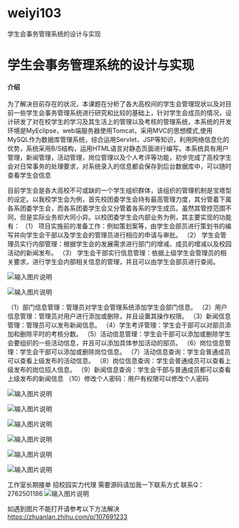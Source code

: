 # weiyi103
学生会事务管理系统的设计与实现

# 学生会事务管理系统的设计与实现

#### 介绍
为了解决目前存在的状况，本课题在分析了各大高校间的学生会管理现状以及对目前一些学生会事务管理系统进行研究和比较的基础上，针对学生会成员的情况，设计研发了对在校学生的学习及其生活上的管理以及考核的管理系统，本系统的开发环境是MyEclipse，web端服务器使用Tomcat，采用MVC的思想模式,使用MySQL作为数据库管理系统，综合运用Servlet、JSP等知识，利用网络信息化的优势，系统采用B/S结构，运用HTML语言对静态页面进行编写。本系统具有用户管理，新闻管理，活动管理，岗位管理以及个人考评等功能，初步完成了高校学生会对日常事务的处理要求，对系统录入的信息都会保存到后台数据库中，可以随时查看学生会信息

目前学生会是各大高校不可或缺的一个学生组织群体，该组织的管理机制是宝塔型的设定。以我校学生会为例，首先校团委学生会持有最高管理力度，其分管着下属各系团委学生会，而各系团委学生会又分管着各系的学生成员。虽然其管控范围不同，但是实际业务却大同小异。以校团委学生会内部业务为例，其主要实现的功能有：
（1）	项目实施前的准备工作：例如策划案等，由学生会部员进行策划书的编写并向学生会干部以及学生会的管理员进行相应的申请与审批。
（2）	学生会管理员实行内部管理：根据学生会的发展需求进行部门的增减、成员的增减以及校园活动的新闻发布。
（3）	学生会干部实行信息管理：依据上级学生会管理员的相关要求，进行学生会内部相关信息的管理，并且可以由学生会部员进行查阅。

![输入图片说明](https://images.gitee.com/uploads/images/2020/1204/105348_f592f1d3_4865385.png "屏幕截图.png")

![输入图片说明](https://images.gitee.com/uploads/images/2020/1204/105357_0de67c70_4865385.png "屏幕截图.png")

（1）部门信息管理：管理员对学生会管理系统添加学生会部门信息。
（2）用户信息管理：管理员对用户进行添加或删除，并且设置其操作权限。
（3）新闻信息管理：管理员可以发布新闻信息。
（4）学生考评管理：学生会干部可以对部员添加和删除平时的考核分数。
（5）活动信息管理：学生会干部可以添加或删除学生会要组织的一些活动信息，并且可以添加具体参加活动的部员。
（6）岗位信息管理：学生会干部可以添加或删除岗位信息。
（7）活动信息查询：学生会普通成员可以查看上级发布的活动信息。
（8）岗位信息查询：学生会普通成员可以查看上级发布的岗位招人信息。
（9）新闻信息查询：学生会干部与普通成员都可以查看上级发布的新闻信息
（10）修改个人密码：用户有权限可以修改个人密码

![输入图片说明](https://images.gitee.com/uploads/images/2020/1204/105417_03c331e3_4865385.png "屏幕截图.png")

![输入图片说明](https://images.gitee.com/uploads/images/2020/1204/105427_60ce226c_4865385.png "屏幕截图.png")

![输入图片说明](https://images.gitee.com/uploads/images/2020/1204/105433_20ce7782_4865385.png "屏幕截图.png")

![输入图片说明](https://images.gitee.com/uploads/images/2020/1204/105438_e7e43834_4865385.png "屏幕截图.png")

![输入图片说明](https://images.gitee.com/uploads/images/2020/1204/105446_24680175_4865385.png "屏幕截图.png")

![输入图片说明](https://images.gitee.com/uploads/images/2020/1204/105452_4449d870_4865385.png "屏幕截图.png")

工作室长期接单 招校园实力代理
需要源码请加我一下联系方式
联系Q：2762501186
![输入图片说明](https://images.gitee.com/uploads/images/2020/1119/003728_cd598bb9_4865385.jpeg "微信.jpg")

如遇到图片不能打开请参考以下方法解决
https://zhuanlan.zhihu.com/p/107691233
